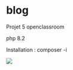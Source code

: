 # blog
Projet 5 openclassroom

php 8.2

Installation :
composer -i

<a href="https://codeclimate.com/github/CoralieBR/blog/maintainability"><img src="https://api.codeclimate.com/v1/badges/ba23d0675e24dc6f8157/maintainability" /></a>